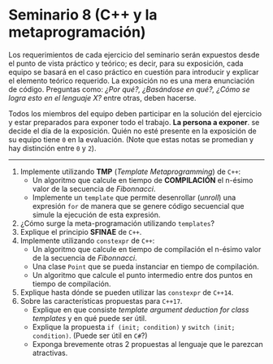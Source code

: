 # Seminario 8 (C++ y la metaprogramación)

Los requerimientos de cada ejercicio del seminario serán expuestos desde el punto de vista práctico y teórico; es decir, para su exposición, cada equipo se basará en el caso práctico en cuestión para introducir y explicar el elemento teórico requerido. La exposición no es una mera enunciación de código. Preguntas como: _¿Por qué?, ¿Basándose en qué?, ¿Cómo se logra esto en el lenguaje X?_ entre otras, deben hacerse.

Todos los miembros del equipo deben participar en la solución del ejercicio y estar preparados para exponer todo el trabajo. **La persona a exponer**. se decide el día de la exposición. Quién no esté presente en la exposición de su equipo tiene `0` en la evaluación. (Note que estas notas se promedian y hay distinción entre `0` y `2`).

---

1. Implemente utilizando **TMP** (_Template Metaprogramming_) de `C++`:
   * Un algoritmo que calcule en tiempo de **COMPILACIÓN** el n-ésimo valor de la secuencia de _Fibonnacci_.
   * Implemente un `template` que permite desenrollar (_unroll_) una expresión `for` de manera que se genere código secuencial que simule la ejecución de esta expresión.
2. ¿Cómo surge la meta-programación utilizando `templates`?
3. Explique el principio **SFINAE** de `C++`.
4. Implemente utilizando `constexpr` de `C++`:
   * Un algoritmo que calcule en tiempo de compilación el n-ésimo valor de la secuencia de _Fibonnacci_.
   * Una clase `Point` que se pueda instanciar en tiempo de compilación.
   * Un algoritmo que calcule el punto intermedio entre dos puntos en tiempo de compilación.
5. Explique hasta dónde se pueden utilizar las `constexpr` de `C++14`.
6. Sobre las características propuestas para `C++17`.
   * Explique en que consiste _template argument deduction for class templates_ y en qué puede ser útil.
   * Explique la propuesta `if (init; condition)` y `switch (init; condition)`. (Puede ser útil en `C#`?)
   * Exponga brevemente otras 2 propuestas al lenguaje que le parezcan atractivas.

